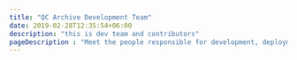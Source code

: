 ```yaml
---
title: "QC Archive Development Team"
date: 2019-02-28T12:35:54+06:00
description: "this is dev team and contributors"
pageDescription : "Meet the people responsible for development, deployment, and design"
---
```


